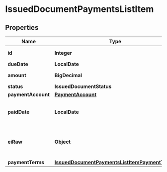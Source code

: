 

# IssuedDocumentPaymentsListItem


## Properties

| Name | Type | Description | Notes |
|------------ | ------------- | ------------- | -------------|
|**id** | **Integer** | Unique identifier. |  [optional] |
|**dueDate** | **LocalDate** | Due date. |  [optional] |
|**amount** | **BigDecimal** | Payment amount. |  [optional] |
|**status** | **IssuedDocumentStatus** |  |  [optional] |
|**paymentAccount** | [**PaymentAccount**](PaymentAccount.md) |  |  [optional] |
|**paidDate** | **LocalDate** | Payment date. [Only if status is paid] |  [optional] |
|**eiRaw** | **Object** | Advanced raw attributes for e-invoices. |  [optional] |
|**paymentTerms** | [**IssuedDocumentPaymentsListItemPaymentTerms**](IssuedDocumentPaymentsListItemPaymentTerms.md) |  |  [optional] |



